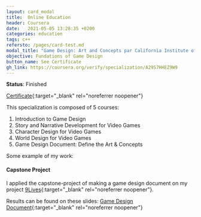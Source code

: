 ```yaml
---
layout: card_modal
title:  Online Education
header: Coursera 
date:   2021-05-05 13:28:35 +0200
categories: education
tags: c++ 
refersto: /pages/card-test.md
modal_title: "Game Design: Art and Concepts par California Institute of the Arts"
objective: Fundations of Game Design
button_name: See Certificate
gh_link: https://coursera.org/verify/specialization/A29S7HHEZ9W9
---
```


__Status__: Finished

[Certificate](https://coursera.org/verify/specialization/A29S7HHEZ9W9){:target="_blank" rel="noreferrer noopener"}

This specialization is composed of 5 courses:
1. Introduction to Game Design 
2. Story and Narrative Development for Video Games
3. Character Design for Video Games
4. World Design for Video Games
5. Game Design Document: Define the Art & Concepts

Some example of my work: 

#### Capstone Project

I applied the capstone-project of making a game design document on my project [9Lives](./projects_cpp.md){:target="_blank" rel="noreferrer noopener"}. 

Results can be found on these slides: [Game Design Document](https://drive.google.com/file/d/1O0Ac06Ke82EVLZGDs-N7JoixQQ94ngwD/view?usp=sharing){:target="_blank" rel="noreferrer noopener"}